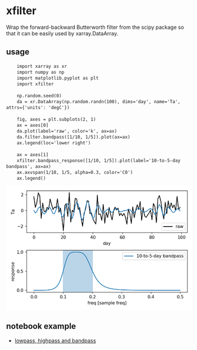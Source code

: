 # xfilter
Wrap the forward-backward Butterworth filter from the scipy package so that it can be easily used by xarray.DataArray. 

## usage 

		import xarray as xr
		import numpy as np
		import matplotlib.pyplot as plt
		import xfilter         

		np.random.seed(0)
		da = xr.DataArray(np.random.randn(100), dims='day', name='Ta', attrs={'units': 'degC'})

		fig, axes = plt.subplots(2, 1)
		ax = axes[0]
		da.plot(label='raw', color='k', ax=ax)
		da.filter.bandpass([1/10, 1/5]).plot(ax=ax)
		ax.legend(loc='lower right')
		
		ax = axes[1]
		xfilter.bandpass_response([1/10, 1/5]).plot(label='10-to-5-day bandpass', ax=ax)
		ax.axvspan(1/10, 1/5, alpha=0.3, color='C0')
		ax.legend()

![bandpass](./example/bandpass.png)

## notebook example
 * [lowpass, highpass and bandpass](https://nbviewer.jupyter.org/github/wy2136/xfilter/blob/master/example/xfilter_example.ipynb)
